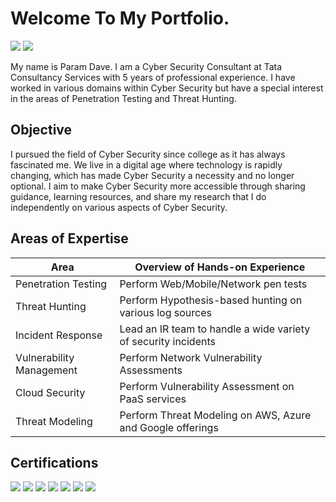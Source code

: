 # Welcome To My Portfolio.
<a href="https://www.linkedin.com/in/param-dave-807334135"><img src="https://img.shields.io/badge/-LinkedIn-0072b1?&style=for-the-badge&logo=linkedin&logoColor=white" /></a>
<a href="https://pkd5085.medium.com"><img src="https://img.shields.io/badge/-LinkedIn-0072b1?&style=for-the-badge&logo=linkedin&logoColor=white" /></a>

My name is Param Dave. I am a Cyber Security Consultant at Tata Consultancy Services with 5 years of professional experience. I have worked in various domains within Cyber Security but have a special interest in the areas of Penetration Testing and Threat Hunting.

## Objective
I pursued the field of Cyber Security since college as it has always fascinated me. We live in a digital age where technology is rapidly changing, which has made Cyber Security a necessity and no longer optional. I aim to make Cyber Security more accessible through sharing guidance, learning resources, and share my research that I do independently on various aspects of Cyber Security.

## Areas of Expertise
| Area                                 | Overview of Hands-on Experience                               |
| -------------------------------------|---------------------------------------------------------------|
| Penetration Testing                  | Perform Web/Mobile/Network pen tests                          |
| Threat Hunting                       | Perform Hypothesis-based hunting on various log sources       |
| Incident Response                    | Lead an IR team to handle a wide variety of security incidents|
| Vulnerability Management             | Perform Network Vulnerability Assessments                     |
| Cloud Security                       | Perform Vulnerability Assessment on PaaS services             |
| Threat Modeling                      | Perform Threat Modeling on AWS, Azure and Google offerings    |

## Certifications
<div>
<img src="https://img.shields.io/badge/-CySA%2B-33C7FF?&style=for-the-badge&logo=CompTIA&logoColor=white" />
<img src="https://img.shields.io/badge/-PenTest%2B-FF7A33?&style=for-the-badge&logo=CompTIA&logoColor=white" />
<img src="https://img.shields.io/badge/-CNSP-3380FF?&style=for-the-badge&logo=CompTIA&logoColor=white" />
<img src="https://img.shields.io/badge/-CSAP-33ECFF?&style=for-the-badge&logo=CompTIA&logoColor=white" />
<img src="https://img.shields.io/badge/-CNVP-FFF033?&style=for-the-badge&logo=CompTIA&logoColor=white" />
<img src="https://img.shields.io/badge/-Security+%2B-08CD3A?&style=for-the-badge&logo=CompTIA&logoColor=white" />
<img src="https://img.shields.io/badge/-Azure%20Fundamentals-0078D4?&style=for-the-badge&logo=Microsoft&logoColor=white" />
</div>
